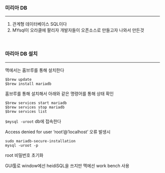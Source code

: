 ### 미리아 DB 
 - - - 

1. 관계형 데이터베이스 SQL이다
2. MYsql이 오라클에 팔리자 개발자들이 오픈소스로 만들고자 나와서 만든것  
<br>


### 마리아 DB 설치
  

- - -
맥에서는 홉브루를 통해 설치한다  

    $brew update
    $brew install mariadb



홈브루를 통해 설치해서 아래와 같은 명령어를 통해 상태 확인

    $brew services start mariadb  
    $brew services stop mariadb  
    $brew services list  


`$mysql -uroot` db에 접속한다

Access denied for user ‘root’@’localhost’ 오류 발생시

```
sudo mariadb-secure-installation  
mysql -uroot -p
```
root 비밀번호 초기화


GUI툴로 window에선 heidiSQL을 쓰지만 맥에선 work bench 사용
